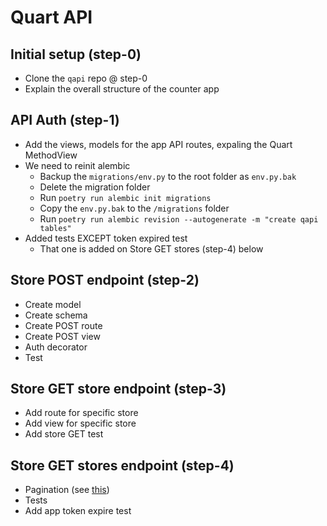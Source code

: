 # Quart API

## Initial setup (step-0)
- Clone the `qapi` repo @ step-0
- Explain the overall structure of the counter app

## API Auth (step-1)
- Add the views, models for the app API routes, expaling the Quart MethodView
- We need to reinit alembic
    - Backup the `migrations/env.py` to the root folder as `env.py.bak`
    - Delete the migration folder
    - Run `poetry run alembic init migrations`
    - Copy the `env.py.bak` to the `/migrations` folder
    - Run `poetry run alembic revision --autogenerate -m "create qapi tables"`
- Added tests EXCEPT token expired test
    - That one is added on Store GET stores (step-4) below

## Store POST endpoint (step-2)
- Create model
- Create schema
- Create POST route
- Create POST view
- Auth decorator
- Test

## Store GET store endpoint (step-3)
- Add route for specific store
- Add view for specific store
- Add store GET test

## Store GET stores endpoint (step-4)
- Pagination (see [this](https://github.com/wizeline/sqlalchemy-pagination/blob/master/sqlalchemy_pagination/__init__.py))
- Tests
- Add app token expire test